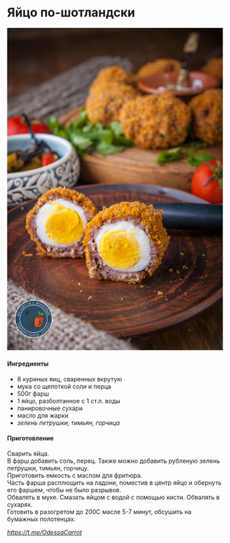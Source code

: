 ﻿---
image: ../pics/06be7cb0afed51552123e.jpg
---
# Яйцо по-шотландски

![](../pics/06be7cb0afed51552123e.jpg)

#### Ингредиенты

* 8 куриных яиц, сваренных вкрутую
* мука со щепоткой соли и перца
* 500г фарш
* 1 яйцо, разболтанное с 1 ст.л. воды
* панировочные сухари
* масло для жарки
* _зелень петрушки, тимьян, горчица_

#### Приготовление

Сварить яйца.  
В фарш добавить соль, перец. Также можно добавить рубленую зелень петрушки, тимьян, горчицу.  
Приготовить емкость с маслом для фритюра.  
Часть фарша расплющить на ладони, поместив в центр яйцо и обернуть его фаршем, чтобы не было разрывов.  
Обвалять в муке. Смазать яйцом с водой с помощью кисти. Обвалять в сухарях.  
Готовить в разогретом до 200С масле 5-7 минут, обсушить на бумажных полотенцах.

_https://t.me/OdessaCarrot_
